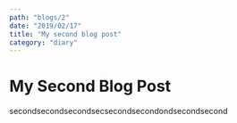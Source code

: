 ```yaml
---
path: "blogs/2"
date: "2019/02/17"
title: "My second blog post"
category: "diary"
---
```


# My Second Blog Post
secondsecondsecondsecsecondsecondondsecondsecond